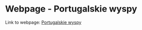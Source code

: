 # Webpage - Portugalskie wyspy

Link to webpage: [Portugalskie wyspy](https://damian3ro.github.io/webPage_Lab1/)
